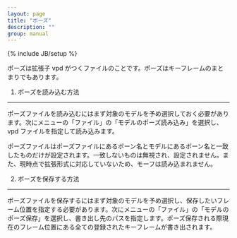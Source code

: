 ```yaml
---
layout: page
title: "ポーズ"
description: ""
group: manual
---
```

{% include JB/setup %}

ポーズは拡張子 vpd がつくファイルのことです。ポーズはキーフレームのまとまりでもあります。

1. ポーズを読み込む方法
-----------------------

ポーズファイルを読み込むにはまず対象のモデルを予め選択しておく必要があります。次にメニューの「ファイル」の「モデルのポーズ読み込み」を選択し、vpd ファイルを指定して読み込みます。

ポーズファイルはポーズファイルにあるボーン名とモデルにあるボーン名と一致したものだけが設定されます。一致しないものは無視され、設定されません。また、現時点で拡張形式に対応していないため、モーフは読み込まれません。

2. ポーズを保存する方法
-----------------------

ポーズファイルを保存するにはまず対象のモデルを予め選択し、保存したいフレーム位置を指定する必要があります。次にメニューの「ファイル」の「モデルのポーズ保存」を選択し、書き出し先のパスを指定します。ポーズ保存される際現在のフレーム位置にある全ての登録されたキーフレームが書き出されます。


